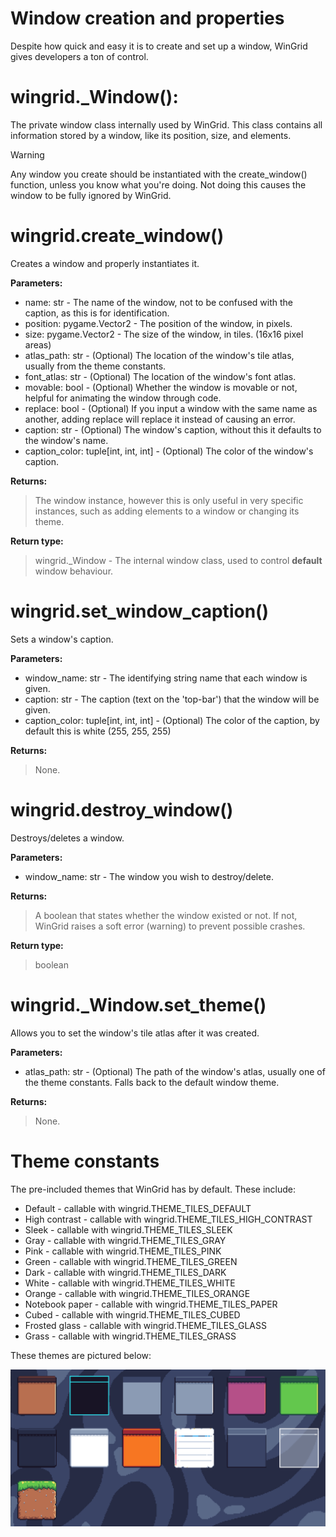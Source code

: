 # Window creation and properties

Despite how quick and easy it is to create and set up a window, WinGrid gives developers a ton of control.

# wingrid._Window():

The private window class internally used by WinGrid. This class contains all information stored by a window, like its position, size, and elements.

> [!Warning]
> Any window you create should be instantiated with the create_window() function, unless you know what you're doing. Not doing this causes the window to be fully ignored by WinGrid.

# wingrid.create_window()

Creates a window and properly instantiates it.

**Parameters:**

- name: str - The name of the window, not to be confused with the caption, as this is for identification.
- position: pygame.Vector2 - The position of the window, in pixels.
- size: pygame.Vector2 - The size of the window, in tiles. (16x16 pixel areas)
- atlas_path: str - (Optional) The location of the window's tile atlas, usually from the theme constants.
- font_atlas: str - (Optional) The location of the window's font atlas.
- movable: bool - (Optional) Whether the window is movable or not, helpful for animating the window through code.
- replace: bool - (Optional) If you input a window with the same name as another, adding replace will replace it instead of causing an error.
- caption: str - (Optional) The window's caption, without this it defaults to the window's name.
- caption_color: tuple[int, int, int] - (Optional) The color of the window's caption.

**Returns:**

>The window instance, however this is only useful in very specific instances, such as adding elements to a window or changing its theme.
	
**Return type:**

>wingrid._Window - The internal window class, used to control **default** window behaviour.

# wingrid.set_window_caption()

Sets a window's caption.

**Parameters:**

- window_name: str - The identifying string name that each window is given.
- caption: str - The caption (text on the 'top-bar') that the window will be given.
- caption_color: tuple[int, int, int] - (Optional) The color of the caption, by default this is white (255, 255, 255)

**Returns:**

>None.

# wingrid.destroy_window()

Destroys/deletes a window.

**Parameters:**

- window_name: str - The window you wish to destroy/delete.

**Returns:**

>A boolean that states whether the window existed or not. If not, WinGrid raises a soft error (warning) to prevent possible crashes.
	
**Return type:**

>boolean

# wingrid._Window.set_theme()

Allows you to set the window's tile atlas after it was created.

**Parameters:**

- atlas_path: str - (Optional) The path of the window's atlas, usually one of the theme constants. Falls back to the default window theme.

**Returns:**

>None.
	
# Theme constants
The pre-included themes that WinGrid has by default. These include:
- Default - callable with wingrid.THEME_TILES_DEFAULT
- High contrast - callable with wingrid.THEME_TILES_HIGH_CONTRAST
- Sleek - callable with wingrid.THEME_TILES_SLEEK
- Gray - callable with wingrid.THEME_TILES_GRAY
- Pink - callable with wingrid.THEME_TILES_PINK
- Green - callable with wingrid.THEME_TILES_GREEN
- Dark - callable with wingrid.THEME_TILES_DARK
- White - callable with wingrid.THEME_TILES_WHITE
- Orange - callable with wingrid.THEME_TILES_ORANGE
- Notebook paper - callable with wingrid.THEME_TILES_PAPER
- Cubed - callable with wingrid.THEME_TILES_CUBED
- Frosted glass - callable with wingrid.THEME_TILES_GLASS
- Grass - callable with wingrid.THEME_TILES_GRASS

These themes are pictured below:

![The WinGrid themes](/images/docs/themes.png)